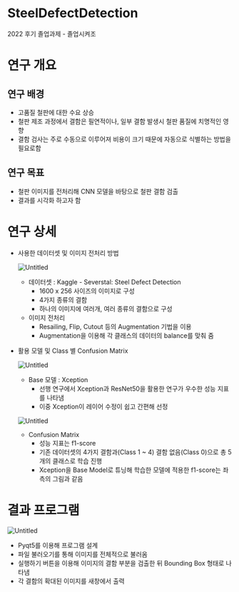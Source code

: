 # SteelDefectDetection
2022 후기 졸업과제 - 졸업시켜조

# 연구 개요

## 연구 배경

- 고품질 철판에 대한 수요 상승
- 철판 제조 과정에서 결함은 필연적이나, 일부 결함 발생시 철판 품질에 치명적인 영향
- 결함 검사는 주로 수동으로 이루어져 비용이 크기 때문에 자동으로 식별하는 방법을 필요로함

## 연구 목표

- 철판 이미지를 전처리해 CNN 모델을 바탕으로 철판 결함 검출
- 결과를 시각화 하고자 함

# 연구 상세

- 사용한 데이터셋 및 이미지 전처리 방법
    
    ![Untitled](https://prod-files-secure.s3.us-west-2.amazonaws.com/9a5c5877-7f0e-4918-8e57-796c31f2e001/4d2fddf5-dfbe-495c-a543-f537892e23de/Untitled.png)
    
    - 데이터셋 : Kaggle - Severstal: Steel Defect Detection
        - 1600 x 256 사이즈의 이미지로 구성
        - 4가지 종류의 결함
        - 하나의 이미지에 여러개, 여러 종류의 결함으로 구성
    - 이미지 전처리
        - Resailing, Flip, Cutout 등의 Augmentation 기법을 이용
        - Augmentation을 이용해 각 클래스의 데이터의 balance를 맞춰 줌

- 활용 모델 및 Class 별 Confusion Matrix
    
    ![Untitled](https://prod-files-secure.s3.us-west-2.amazonaws.com/9a5c5877-7f0e-4918-8e57-796c31f2e001/4ad31111-bc71-4853-ba63-91333fa45410/Untitled.png)
    
    - Base 모델 : Xception
        - 선행 연구에서 Xception과 ResNet50을 활용한 연구가 우수한 성능 지표를 나타냄
        - 이중 Xception이 레이어 수정이 쉽고 간편해 선정
    
    ![Untitled](https://prod-files-secure.s3.us-west-2.amazonaws.com/9a5c5877-7f0e-4918-8e57-796c31f2e001/9f0d2149-dec9-48b3-8c09-e9aaa6a49c4b/Untitled.png)
    
    - Confusion Matrix
        - 성능 지표는 f1-score
        - 기존 데이터셋의 4가지 결함과(Class 1 ~ 4) 결함 없음(Class 0)으로 총 5개의 클래스로 학습 진행
        - Xception을 Base Model로 튜닝해 학습한 모델에 적용한 f1-score는 좌측의 그림과 같음

# 결과 프로그램

![Untitled](https://prod-files-secure.s3.us-west-2.amazonaws.com/9a5c5877-7f0e-4918-8e57-796c31f2e001/bcad1913-0176-4f20-bd3a-f788847bbafc/Untitled.png)

- Pyqt5를 이용해 프로그램 설계
- 파일 불러오기를 통해 이미지를 전체적으로 불러옴
- 실행하기 버튼을 이용해 이미지의 결함 부분을 검출한 뒤 Bounding Box 형태로 나타냄
- 각 결함의 확대된 이미지를 새창에서 출력
